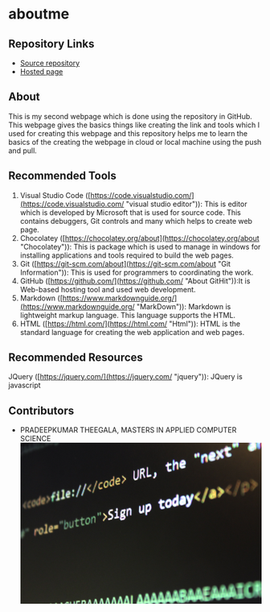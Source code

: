 # aboutme
## Repository Links
- [Source repository](https://github.com/pradeepkumartheegala/aboutme "My GitHub Page")
- [Hosted page](https://pradeepkumartheegala.github.io/aboutme/ "My Published Page")
## About
This is my second webpage which is done using the repository in GitHub. This webpage gives the basics things like creating the link and tools which I used for creating this webpage and this repository helps me to learn the basics of the creating the webpage in cloud or local machine using the push and pull.
## Recommended Tools
1. Visual Studio Code ([https://code.visualstudio.com/](https://code.visualstudio.com/ "visual studio editor")): This is editor which is developed by Microsoft that is used for source code. This contains debuggers, Git controls and many which helps to create web page.
1. Chocolatey ([https://chocolatey.org/about](https://chocolatey.org/about "Chocolatey")): This is package which is used to manage in windows for installing applications and tools required to build the web pages.
1. Git ([https://git-scm.com/about](https://git-scm.com/about "Git Information")): This is used for programmers to coordinating the work.
1. GitHub ([https://github.com/](https://github.com/ "About GitHit")):It is Web-based hosting tool and used web development.
1. Markdown ([https://www.markdownguide.org/](https://www.markdownguide.org/ "MarkDown")): Markdown is lightweight markup language. This language supports the HTML.
1. HTML ([https://html.com/](https://html.com/ "Html")): HTML is the standard language for creating the web application and web pages.
## Recommended Resources
JQuery ([https://jquery.com/](https://jquery.com/ "jquery")): JQuery is javascript 
## Contributors
- PRADEEPKUMAR THEEGALA, MASTERS IN APPLIED COMPUTER SCIENCE
![img_image](https://github.com/pradeepkumartheegala/aboutme/raw/master/img.jpg "img_image")
